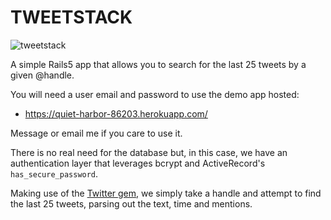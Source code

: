 # TWEETSTACK

![tweetstack](https://s3.amazonaws.com/uploads.sellbrite.com/7999/1496704410_tweetstack.png)

A simple Rails5 app that allows you to search for the last 25 tweets by a given @handle.

You will need a user email and password to use the demo app hosted: 

* https://quiet-harbor-86203.herokuapp.com/

Message or email me if you care to use it.

There is no real need for the database but, in this case, we have an authentication layer that leverages bcrypt and ActiveRecord's `has_secure_password`.

Making use of the [Twitter gem](https://github.com/sferik/twitter), we simply take a handle and attempt to find the last 25 tweets, parsing out the text, time and mentions.

